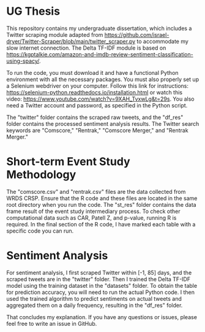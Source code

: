  # UG Thesis 
This repository contains my undergraduate dissertation, which includes a Twitter scraping module adapted from https://github.com/israel-dryer/Twitter-Scraper/blob/main/twitter_scraper.py to accommodate my slow internet connection. The Delta TF-IDF module is based on https://kgptalkie.com/amazon-and-imdb-review-sentiment-classification-using-spacy/.

To run the code, you must download it and have a functional Python environment with all the necessary packages. You must also properly set up a Selenium webdriver on your computer. Follow this link for instructions: https://selenium-python.readthedocs.io/installation.html or watch this video: https://www.youtube.com/watch?v=9XAH_TvxwLg&t=29s. You also need a Twitter account and password, as specified in the Python script.

The "twitter" folder contains the scraped raw tweets, and the "df_res" folder contains the processed sentiment analysis results. The Twitter search keywords are "Comscore," "Rentrak," "Comscore Merger," and "Rentrak Merger." 

# Short-term Event Study Methodology

The "comscore.csv" and "rentrak.csv" files are the data collected from WRDS CRSP. Ensure that the R code and these files are located in the same root directory when you run the code. The "st_res" folder contains the data frame result of the event study intermediary process. To check other computational data such as CAR, Patell Z, and p-value, running R is required. In the final section of the R code, I have marked each table with a specific code you can run.

# Sentiment Analysis

For sentiment analysis, I first scraped Twitter within [-1, 85] days, and the scraped tweets are in the "twitter" folder. Then I trained the Delta TF-IDF model using the training dataset in the "datasets" folder. To obtain the table for prediction accuracy, you will need to run the actual Python code. I then used the trained algorithm to predict sentiments on actual tweets and aggregated them on a daily frequency, resulting in the "df_res" folder.

That concludes my explanation. If you have any questions or issues, please feel free to write an issue in GitHub.

